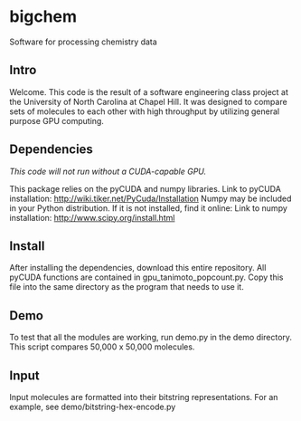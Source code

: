 # bigchem
Software for processing chemistry data

## Intro
Welcome. This code is the result of a software engineering class project at the University of North Carolina at Chapel Hill. It was designed to compare sets of molecules to each other with high throughput by utilizing general purpose GPU computing.

## Dependencies
_This code will not run without a CUDA-capable GPU._

This package relies on the pyCUDA and numpy libraries.
Link to pyCUDA installation: http://wiki.tiker.net/PyCuda/Installation
Numpy may be included in your Python distribution. If it is not installed, find it online:
Link to numpy installation: http://www.scipy.org/install.html

## Install
After installing the dependencies, download this entire repository. All pyCUDA functions are contained in gpu_tanimoto_popcount.py. Copy this file into the same directory as the program that needs to use it.

## Demo
To test that all the modules are working, run demo.py in the demo directory. This script compares 50,000 x 50,000 molecules. 

## Input
Input molecules are formatted into their bitstring representations. For an example, see demo/bitstring-hex-encode.py 
